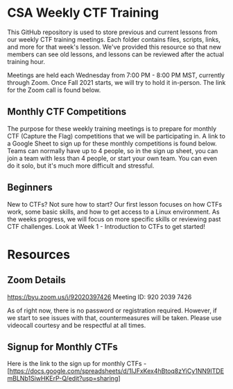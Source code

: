 # CSA Weekly CTF Training
This GitHub repository is used to store previous and current lessons from our weekly CTF training meetings. Each folder contains files, scripts, links, and more for that week's lesson. We've provided this resource so that new members can see old lessons, and lessons can be reviewed after the actual training hour. 

Meetings are held each Wednesday from 7:00 PM - 8:00 PM MST, currently through Zoom. Once Fall 2021 starts, we will try to hold it in-person. The link for the Zoom call is found below.

## Monthly CTF Competitions
The purpose for these weekly training meetings is to prepare for monthly CTF (Capture the Flag) competitions that we will be participating in. A link to a Google Sheet to sign up for these monthly competitions is found below. Teams can normally have up to 4 people, so in the sign up sheet, you can join a team with less than 4 people, or start your own team. You can even do it solo, but it's much more difficult and stressful. 

## Beginners
New to CTFs? Not sure how to start? Our first lesson focuses on how CTFs work, some basic skills, and how to get access to a Linux environment. As the weeks progress, we will focus on more specific skills or reviewing past CTF challenges. Look at Week 1 - Introduction to CTFs to get started!

# Resources
## Zoom Details
https://byu.zoom.us/j/92020397426
Meeting ID: 920 2039 7426

As of right now, there is no password or registration required. However, if we start to see issues with that, countermeasures will be taken. Please use videocall courtesy and be respectful at all times.

## Signup for Monthly CTFs
Here is the link to the sign up for monthly CTFs - [https://docs.google.com/spreadsheets/d/1IJFxKex4hBtoq8zYiCy1NN9ITDEmBLNb1SiwHKErP-Q/edit?usp=sharing]